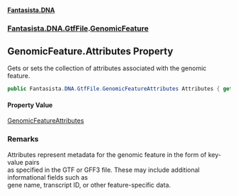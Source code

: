 #### [Fantasista.DNA](index.md 'index')
### [Fantasista.DNA.GtfFile](Fantasista.DNA.GtfFile.md 'Fantasista.DNA.GtfFile').[GenomicFeature](Fantasista.DNA.GtfFile.GenomicFeature.md 'Fantasista.DNA.GtfFile.GenomicFeature')

## GenomicFeature.Attributes Property

Gets or sets the collection of attributes associated with the genomic feature.

```csharp
public Fantasista.DNA.GtfFile.GenomicFeatureAttributes Attributes { get; set; }
```

#### Property Value
[GenomicFeatureAttributes](Fantasista.DNA.GtfFile.GenomicFeatureAttributes.md 'Fantasista.DNA.GtfFile.GenomicFeatureAttributes')

### Remarks
Attributes represent metadata for the genomic feature in the form of key-value pairs  
as specified in the GTF or GFF3 file. These may include additional informational fields such as  
gene name, transcript ID, or other feature-specific data.
